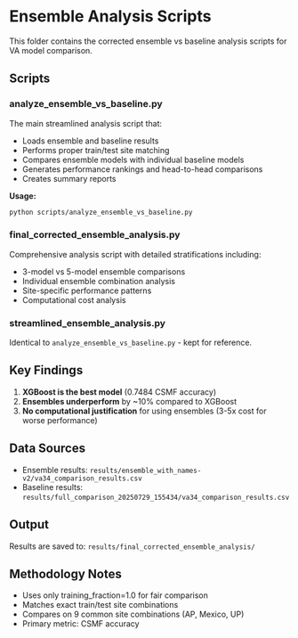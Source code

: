 # Ensemble Analysis Scripts

This folder contains the corrected ensemble vs baseline analysis scripts for VA model comparison.

## Scripts

### analyze_ensemble_vs_baseline.py
The main streamlined analysis script that:
- Loads ensemble and baseline results
- Performs proper train/test site matching
- Compares ensemble models with individual baseline models
- Generates performance rankings and head-to-head comparisons
- Creates summary reports

**Usage:**
```bash
python scripts/analyze_ensemble_vs_baseline.py
```

### final_corrected_ensemble_analysis.py
Comprehensive analysis script with detailed stratifications including:
- 3-model vs 5-model ensemble comparisons
- Individual ensemble combination analysis
- Site-specific performance patterns
- Computational cost analysis

### streamlined_ensemble_analysis.py
Identical to `analyze_ensemble_vs_baseline.py` - kept for reference.

## Key Findings

1. **XGBoost is the best model** (0.7484 CSMF accuracy)
2. **Ensembles underperform** by ~10% compared to XGBoost
3. **No computational justification** for using ensembles (3-5x cost for worse performance)

## Data Sources

- Ensemble results: `results/ensemble_with_names-v2/va34_comparison_results.csv`
- Baseline results: `results/full_comparison_20250729_155434/va34_comparison_results.csv`

## Output

Results are saved to: `results/final_corrected_ensemble_analysis/`

## Methodology Notes

- Uses only training_fraction=1.0 for fair comparison
- Matches exact train/test site combinations
- Compares on 9 common site combinations (AP, Mexico, UP)
- Primary metric: CSMF accuracy